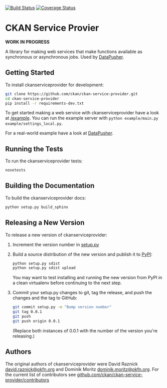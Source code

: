 [![Build Status](https://travis-ci.org/ckan/ckan-service-provider.png?branch=master)](https://travis-ci.org/ckan/ckan-service-provider)
[![Coverage Status](https://coveralls.io/repos/ckan/ckan-service-provider/badge.png?branch=master)](https://coveralls.io/r/ckan/ckan-service-provider?branch=master)

[DataPusher]: https://github.com/okfn/datapusher
[PyPI]: https://pypi.python.org/pypi/ckanserviceprovider


# CKAN Service Provier

__WORK IN PROGRESS__

A library for making web services that make functions available as synchronous
or asynchronous jobs. Used by [DataPusher][].


## Getting Started

To install ckanserviceprovider for development:

```bash
git clone https://github.com/ckan/ckan-service-provider.git
cd ckan-service-provider
pip install -r requirements-dev.txt
```

To get started making a web service with ckanserviceprovider have a look at
[/example](example). You can run the example server with
`python example/main.py example/settings_local.py`.

For a real-world example have a look at [DataPusher][].


## Running the Tests

To run the ckanserviceprovider tests:

```bash
nosetests
```


## Building the Documentation

To build the ckanserviceprovider docs:

```bash
python setup.py build_sphinx
```


## Releasing a New Version

To release a new version of ckanserviceprovider:

1. Increment the version number in [setup.py](setup.py)

2. Build a source distribution of the new version and publish it to
   [PyPI][]:

   ```bash
   python setup.py sdist
   python setup.py sdist upload
   ```

   You may want to test installing and running the new version from PyPI in a
   clean virtualenv before continuing to the next step.

3. Commit your setup.py changes to git, tag the release, and push the changes
   and the tag to GitHub:

   ```bash
   git commit setup.py -m "Bump version number"
   git tag 0.0.1
   git push
   git push origin 0.0.1
   ```

   (Replace both instances of 0.0.1 with the number of the version you're
   releasing.)


## Authors

The original authors of ckanserviceprovider were
David Raznick <david.raznick@okfn.org> and
Dominik Moritz <dominik.moritz@okfn.org>. For the current list of contributors
see [github.com/ckan/ckan-service-provider/contributors](https://github.com/ckan/ckan-service-provider/contributors)
